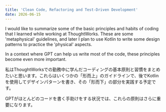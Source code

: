 ```yaml
---
title: 'Clean Code, Refactoring and Test-Driven Development'
date: 2026-06-15
---
```


<a href="https://lifeodyssey.github.io/posts/5ffd7c75.html" style="text-decoration: none; color: inherit;">
I would like to summarize some of the basic principles and habits of coding that I learned while working at ThoughtWorks. These are some 'metaphysical' guidelines, and later I plan to use Kotlin to write some design patterns to practice the 'physical' aspects.

In a context where GPT can help us write most of the code, these principles become even more important.

私はThoughtWorksでの勤務中に学んだコーディングの基本原則と習慣をまとめたいと思います。これらはいくつかの「形而上」のガイドラインで、後でKotlinを使用してデザインパターンを書き、その「形而下」の部分を実践する予定です。

GPTがほとんどのコードを書く手助けをする状況では、これらの原則はさらに重要になります。

</a>

